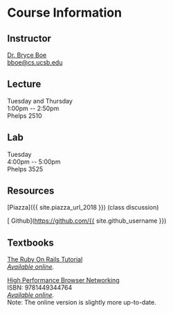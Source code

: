 # Course Information

## Instructor

[Dr. Bryce Boe](http://cs.ucsb.edu/~bboe)  
[bboe@cs.ucsb.edu](mailto:bboe@cs.ucsb.edu)

## Lecture
Tuesday and Thursday  
1:00pm -- 2:50pm  
Phelps 2510

## Lab
Tuesday  
4:00pm -- 5:00pm  
Phelps 3525

## Resources

[Piazza]({{ site.piazza_url_2018 }}) (class discussion)

[<i class="fa fa-github"></i> Github](https://github.com/{{ site.github_username }})

## Textbooks

[The Ruby On Rails Tutorial](https://www.railstutorial.org/)  
_[Available online](https://www.railstutorial.org/book)._

[High Performance Browser Networking](https://www.amazon.com/High-Performance-Browser-Networking-performance/dp/1449344763)  
ISBN: 9781449344764  
_[Available online](https://hpbn.co/)._  
Note: The online version is slightly more up-to-date.
